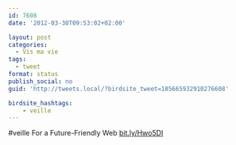 ```yaml
---
id: 7608
date: '2012-03-30T09:53:02+02:00'

layout: post
categories:
  - Vis ma vie
tags:
  - tweet
format: status
publish_social: no
guid: 'http://tweets.local/?birdsite_tweet=185665932910276608'

birdsite_hashtags:
    - veille
---
```


\#veille For a Future-Friendly Web [bit.ly/Hwo5DI](http://bit.ly/Hwo5DI)